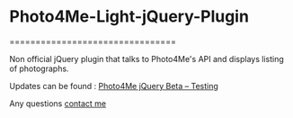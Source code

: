 # Photo4Me-Light-jQuery-Plugin
================================

Non official jQuery plugin that talks to Photo4Me's API and displays listing of photographs.

Updates can be found : [Photo4Me jQuery Beta – Testing](https://www.siphilp.co.uk/projects/photo4me-jquery-plugin-beta-testing)

Any questions [contact me](https://www.siphilp.co.uk)
